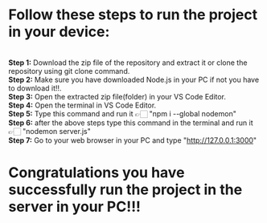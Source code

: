 <b><h1>Follow these steps to run the project in your device:</h1></b>
<br>
**Step 1:** Download the zip file of the repository and extract it or clone the repository using git clone command.
<br>
**Step 2:** Make sure you have downloaded Node.js in your PC if not you have to download it!!.
<br>
**Step 3:** Open the extracted zip file(folder) in your VS Code Editor.
<br>
**Step 4:** Open the terminal in VS Code Editor.
<br>
**Step 5:** Type this command and run it 👉🏻 "npm i --global nodemon"
<br>
**Step 6:** after the above steps type this command in the terminal and run it 👉🏻 "nodemon server.js"
<br>
**Step 7:** Go to your web browser in your PC and type "http://127.0.0.1:3000"


<h1>Congratulations you have successfully run the project in the server in your PC!!!</h1>
